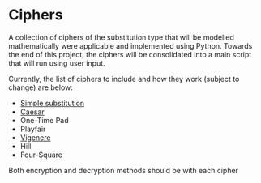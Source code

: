 # Ciphers

A collection of ciphers of the substitution type that will be modelled mathematically were applicable and implemented using Python. Towards the end of this project, the ciphers will be consolidated into a main script that will run using user input.

Currently, the list of ciphers to include and how they work (subject to change) are below:

  * [Simple substitution](http://practicalcryptography.com/ciphers/simple-substitution-cipher/)
  * [Caesar](https://en.wikipedia.org/wiki/Caesar_cipher) 
  * One-Time Pad
  * Playfair
  * [Vigenere](https://www.geeksforgeeks.org/vigenere-cipher/)
  * Hill
  * Four-Square

Both encryption and decryption methods should be with each cipher
